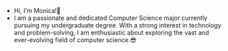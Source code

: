 -  Hi, I’m Monica!👋
- I am a passionate and dedicated Computer Science major currently pursuing my undergraduate degree. With a strong interest in technology and problem-solving, I am enthusiastic about exploring the vast and ever-evolving field of computer science.😎


<!---
Monica12014/Monica12014 is a ✨ special ✨ repository because its `README.md` (this file) appears on your GitHub profile.
You can click the Preview link to take a look at your changes.
--->
